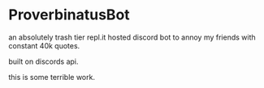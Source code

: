 # ProverbinatusBot

an absolutely trash tier repl.it hosted discord bot to annoy my friends with constant 40k quotes.

built on discords api.

this is some terrible work.
